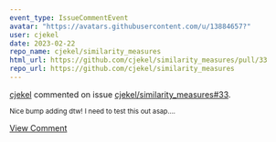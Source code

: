```yaml
---
event_type: IssueCommentEvent
avatar: "https://avatars.githubusercontent.com/u/13884657?"
user: cjekel
date: 2023-02-22
repo_name: cjekel/similarity_measures
html_url: https://github.com/cjekel/similarity_measures/pull/33
repo_url: https://github.com/cjekel/similarity_measures
---
```


<a href='https://github.com/cjekel' target='_blank'>cjekel</a> commented on issue <a href='https://github.com/cjekel/similarity_measures/pull/33' target='_blank'>cjekel/similarity_measures#33</a>.

<small>Nice bump adding dtw! I need to test this out asap....</small>

<a href='https://github.com/cjekel/similarity_measures/pull/33' target='_blank'>View Comment</a>